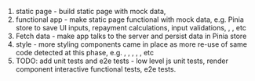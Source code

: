 1. static page - build static page with mock data, <repayment-calculator>
2. functional app - make static page functional with mock data, e.g. Pinia store to save UI inputs, repayment calculations, input validations, <base-input>, <base-select>, etc
3. Fetch data - make app talks to the server and persist data in Pinia store
4. style - more styling components came in place as more re-use of same code detected at this phase, e.g. <base-txt>, <base-row>, <calculator-input-group>, <calculator-select-group>, <calculator-row>, etc
5. TODO: add unit tests and e2e tests - low level js unit tests, render component interactive functional tests, e2e tests.